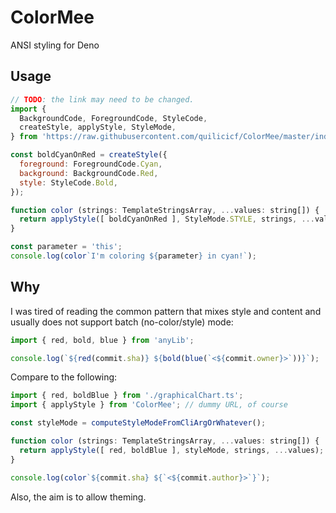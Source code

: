 # ColorMee

ANSI styling for Deno

## Usage

```js
// TODO: the link may need to be changed.
import {
  BackgroundCode, ForegroundCode, StyleCode,
  createStyle, applyStyle, StyleMode,
} from 'https://raw.githubusercontent.com/quilicicf/ColorMee/master/index.ts';

const boldCyanOnRed = createStyle({
  foreground: ForegroundCode.Cyan,
  background: BackgroundCode.Red,
  style: StyleCode.Bold,
});

function color (strings: TemplateStringsArray, ...values: string[]) {
  return applyStyle([ boldCyanOnRed ], StyleMode.STYLE, strings, ...values);
}

const parameter = 'this';
console.log(color`I'm coloring ${parameter} in cyan!`);
```

## Why

I was tired of reading the common pattern that mixes style and content and usually does not support batch (no-color/style) mode:

```js
import { red, bold, blue } from 'anyLib';

console.log(`${red(commit.sha)} ${bold(blue(`<${commit.owner}>`))}`);
```

Compare to the following:

```js
import { red, boldBlue } from './graphicalChart.ts';
import { applyStyle } from 'ColorMee'; // dummy URL, of course

const styleMode = computeStyleModeFromCliArgOrWhatever();

function color (strings: TemplateStringsArray, ...values: string[]) {
  return applyStyle([ red, boldBlue ], styleMode, strings, ...values);
}

console.log(color`${commit.sha} ${`<${commit.author}>`}`);
```

Also, the aim is to allow theming.
